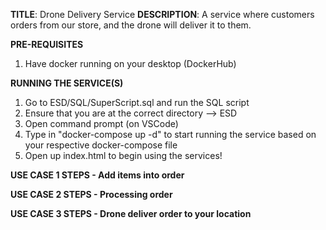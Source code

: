 **TITLE**: Drone Delivery Service
**DESCRIPTION**: A service where customers orders from our store, and the drone will deliver it to them.

**PRE-REQUISITES**
1. Have docker running on your desktop (DockerHub)

**RUNNING THE SERVICE(S)**
1. Go to ESD/SQL/SuperScript.sql and run the SQL script
2. Ensure that you are at the correct directory --> ESD
3. Open command prompt (on VSCode)
4. Type in "docker-compose up -d" to start running the service based on your respective docker-compose file
5. Open up index.html to begin using the services!

**USE CASE 1 STEPS - Add items into order**

**USE CASE 2 STEPS - Processing order**

**USE CASE 3 STEPS - Drone deliver order to your location**